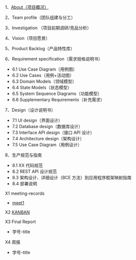 1、[About（项目概况）](/about.md)

2、Team profile（团队组建与分工）

3、Investigation （项目前期调研/竞品分析）

4、Vision（项目愿景）

5、Product Backlog（产品特性库）

6、Requirement specification（需求规格说明书）

- 6.1 Use Case Diagram（用例图）
- 6.2 Use Cases（用例+活动图）
- 6.3 Domain Models（领域模型）
- 6.4 State Models（状态模型）
- 6.5 System Sequence Diagrams（功能模型）
- 6.6 Supplementary Requirements（补充需求）

7、Design（设计说明书）

- 7.1 UI design（界面设计）
- 7.2 Database design（数据库设计）
- 7.3 Interface API design（接口 API 设计）
- 7.4 Architecture design（架构设计）
- 7.5 Use Case Diagram（用例设计）

8、生产规范与指南

- 8.1 XX 代码规范
- 8.2 REST API 设计规范
- 8.3 架构设计、详细设计（BCE 方法）到应用程序框架映射指南
- 8.4 部署说明

X1 meeting-records

- [meet1](meet/Meeting_1_20190327.md)

X2 [KANBAN](https://github.com/orgs/surplus-youyu/projects/1)

X3 Final Report

- 学号-title

X4 周报

- 学号-title
